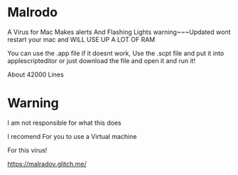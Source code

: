 # Malrodo
A Virus for Mac Makes alerts And Flashing Lights warning~~~Updated wont restart your mac and WILL USE UP A LOT OF RAM

You can use the .app file if it doesnt work,
Use the .scpt file and put it into applescripteditor or just download the file and open it and run it!

About 42000 Lines


# Warning

I am not responsible for what this does

I recomend For you to use a Virtual machine

For this virus!

https://malradov.glitch.me/
